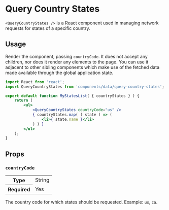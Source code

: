 # Query Country States

`<QueryCountryStates />` is a React component used in managing network requests for states of a specific country.

## Usage

Render the component, passing `countryCode`. It does not accept any children, nor does it render any elements to the page. You can use it adjacent to other sibling components which make use of the fetched data made available through the global application state.

```jsx
import React from 'react';
import QueryCountryStates from 'components/data/query-country-states';

export default function MyStatesList( { countryStates } ) {
	return (
		<ul>
			<QueryCountryStates countryCode="us" />
			{ countryStates.map( ( state ) => (
				<li>{ state.name }</li>
			) ) }
		</ul>
	);
}
```

## Props

### `countryCode`

<table>
	<tr><th>Type</th><td>String</td></tr>
	<tr><th>Required</th><td>Yes</td></tr>
</table>

The country code for which states should be requested. Example: `us`, `ca`.
